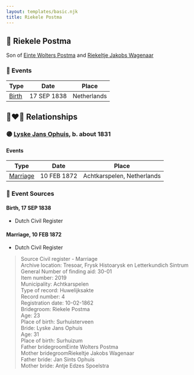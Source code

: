 ```yaml
---
layout: templates/basic.njk
title: Riekele Postma
---
```

## 🔵 Riekele Postma

Son of [Einte Wolters Postma](/people/1/18880768) and [Riekeltje Jakobs Wagenaar](/people/7/77820694)

### 📆 Events

Type | Date | Place
------ | ------ | ------
[Birth](#event-9376ab13-faea-4e49-bbf8-0910ebce0033) | 17 SEP 1838 | Netherlands

## 👩‍❤️‍👨 Relationships

### 🟣 [Lyske Jans Ophuis](/people/8/80682261), b. about 1831

#### Events

Type | Date | Place
------ | ------ | ------
[Marriage](#event-6b215042-af67-4e25-a004-cb8172806d08) | 10 FEB 1872 | Achtkarspelen, Netherlands
### 📰 Event Sources

#### <a id="event-9376ab13-faea-4e49-bbf8-0910ebce0033"></a> Birth, 17 SEP 1838
* Dutch Civil Register
#### <a id="event-6b215042-af67-4e25-a004-cb8172806d08"></a> Marriage, 10 FEB 1872
* Dutch Civil Register
>   
  > Source Civil register - Marriage  
  > Archive location: Tresoar, Frysk Histoarysk en Letterkundich Sintrum  
  > General Number of finding aid: 30-01  
  > Item number: 2019  
  > Municipality: Achtkarspelen  
  > Type of record: Huwelijksakte  
  > Record number: 4  
  > Registration date: 10-02-1862  
  > Bridegroom: Riekele Postma  
  > Age: 23  
  > Place of birth: Surhuisterveen  
  > Bride: Lyske Jans Ophuis  
  > Age: 31  
  > Place of birth: Surhuizum  
  > Father bridegroomEinte Wolters Postma  
  > Mother bridegroomRiekeltje Jakobs Wagenaar  
  > Father bride: Jan Sints Ophuis  
  > Mother bride: Antje Edzes Spoelstra
